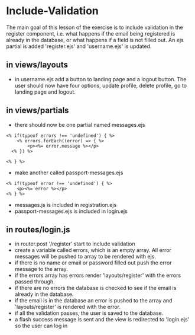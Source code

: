 # Include-Validation

The main goal of this lesson of the exercise is to include validation in the register component, i.e. what happens if the email being registered is already in the database, or what happens if a field is not filled out. An ejs partial is added 'register.ejs' and 'username.ejs' is updated.

## in views/layouts

* in username.ejs add a button to landing page and a logout button. The user should now have four options, update profile, delete profile, go to landing page and logout.

## in views/partials

* there should now be one partial named messages.ejs

````
<% if(typeof errors !== 'undefined') { %>
    <% errors.forEach((error) => { %>
        <p><%= error.message %></p>
  <% }) %>
    
<% } %>

````

* make another called passport-messages.ejs

````
<% if(typeof error !== 'undefined') { %>
    <p><%= error %></p>
<% } %>

````

* messages.js is included in registration.ejs
* passport-messages.ejs is included in login.ejs

## in routes/login.js

* in router.post '/register' start to include validation
* create a variable called errors, which is an empty array. All error messages will be pushed to array to be rendered with ejs.
* if there is no name or email or password filled out push the error message to the array.
* if the errors array has errors render 'layouts/register' with the errors passed through.
* if there are no errors the database is checked to see if the email is already in the database.
* if the email is in the database an error is pushed to the array and 'layouts/register' is rendered with the error.
* if all the validation passes, the user is saved to the database.
* a flash success message is sent and the view is redirected to 'login.ejs' so the user can log in
